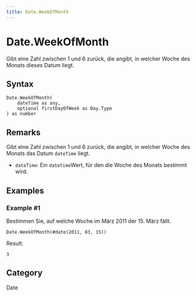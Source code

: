 ```yaml
---
title: Date.WeekOfMonth
---
```


# Date.WeekOfMonth


Gibt eine Zahl zwischen 1 und 6 zurück, die angibt, in welcher Woche des Monats dieses Datum liegt.


## Syntax

```powerquery
Date.WeekOfMonth(
    dateTime as any,
    optional firstDayOfWeek as Day.Type
) as number
```


## Remarks

Gibt eine Zahl zwischen 1 und 6 zurück, die angibt, in welcher Woche des Monats das Datum <code>dateTime</code> liegt. <ul> <li><code>dateTime</code>: Ein <code>datetime</code>Wert, für den die Woche des Monats bestimmt wird.</li></ul>


## Examples

### Example #1 
Bestimmen Sie, auf welche Woche im März 2011 der 15. März fällt.
```powerquery
Date.WeekOfMonth(#date(2011, 03, 15))
```

Result: 
```powerquery
3
```




## Category
Date
